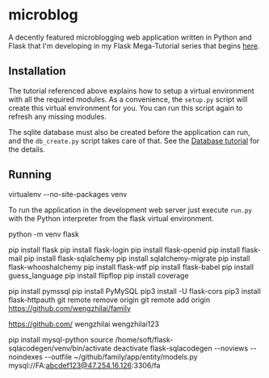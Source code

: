 microblog
=========

A decently featured microblogging web application written in Python and Flask that I'm developing in my Flask Mega-Tutorial series that begins [here](http://blog.miguelgrinberg.com/post/the-flask-mega-tutorial-part-i-hello-world).

Installation
------------

The tutorial referenced above explains how to setup a virtual environment with all the required modules. As a convenience, the `setup.py` script will create this virtual environment for you. You can run this script again to refresh any missing modules.

The sqlite database must also be created before the application can run, and the `db_create.py` script takes care of that. See the [Database tutorial](http://blog.miguelgrinberg.com/post/the-flask-mega-tutorial-part-iv-database) for the details.

Running
-------
virtualenv --no-site-packages venv

To run the application in the development web server just execute `run.py` with the Python interpreter from the flask virtual environment.

python -m venv flask

pip install flask
pip install flask-login
pip install flask-openid
pip install flask-mail
pip install flask-sqlalchemy
pip install sqlalchemy-migrate
pip install flask-whooshalchemy
pip install flask-wtf
pip install flask-babel
pip install guess_language
pip install flipflop
pip install coverage

pip install pymssql
pip install PyMySQL
pip3 install -U flask-cors
pip3 install flask-httpauth
git remote remove origin
git remote add origin https://github.com/wengzhilai/family

https://github.com/	wengzhilai	wengzhilai123


pip install mysql-python
source /home/soft/flask-sqlacodegen/venv/bin/activate
deactivate
flask-sqlacodegen --noviews --noindexes --outfile ~/github/family/app/entity/models.py mysql://FA:abcdef123@47.254.16.126:3306/fa
